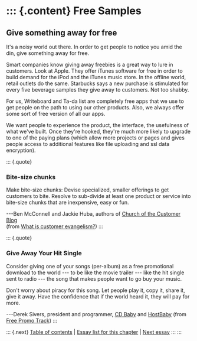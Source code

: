 ::: {.content}
Free Samples
============

Give something away for free
----------------------------

It\'s a noisy world out there. In order to get people to notice you amid
the din, give something away for free.

Smart companies know giving away freebies is a great way to lure in
customers. Look at Apple. They offer iTunes software for free in order
to build demand for the iPod and the iTunes music store. In the offline
world, retail outlets do the same. Starbucks says a new purchase is
stimulated for every five beverage samples they give away to customers.
Not too shabby.

For us, Writeboard and Ta-da list are completely free apps that we use
to get people on the path to using our other products. Also, we always
offer some sort of free version of all our apps.

We want people to experience the product, the interface, the usefulness
of what we\'ve built. Once they\'re hooked, they\'re much more likely to
upgrade to one of the paying plans (which allow more projects or pages
and gives people access to additional features like file uploading and
ssl data encryption).

::: {.quote}
### Bite-size chunks

Make bite-size chunks: Devise specialized, smaller offerings to get
customers to bite. Resolve to sub-divide at least one product or service
into bite-size chunks that are inexpensive, easy or fun.

---Ben McConnell and Jackie Huba, authors of [Church of the Customer
Blog](http://customerevangelists.typepad.com/blog/)\
(from [What is customer
evangelism?](http://customerevangelists.typepad.com/blog/2005/10/what_is_custome.html))
:::

::: {.quote}
### Give Away Your Hit Single

Consider giving one of your songs (per-album) as a free promotional
download to the world --- to be like the movie trailer --- like the hit
single sent to radio --- the song that makes people want to go buy your
music.

Don\'t worry about piracy for this song. Let people play it, copy it,
share it, give it away. Have the confidence that if the world heard it,
they will pay for more.

---Derek Sivers, president and programmer, [CD
Baby](http://www.cdbaby.com/) and [HostBaby](http://www.hostbaby.com/)
(from [Free Promo Track](http://cdbaby.net/dd-promo))
:::

::: {.next}
[Table of contents](toc.php) \| [Essay list for this
chapter](toc.php#ch12) \| [Next essay](ch12_Easy_On_Easy_Off.php)
:::
:::
